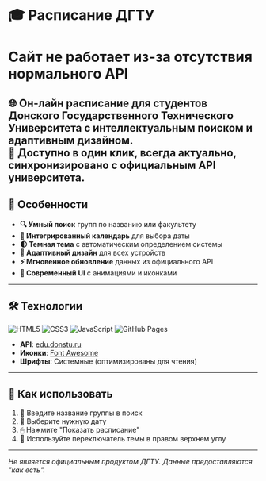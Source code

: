 # 🎓 Расписание ДГТУ
# Сайт не работает из-за отсутствия нормального API

🌐 **Он-лайн расписание** для студентов Донского Государственного Технического Университета с интеллектуальным поиском и адаптивным дизайном.  
🚀 Доступно в один клик, всегда актуально, синхронизировано с официальным API университета.
---

## 🌟 Особенности

- **🔍 Умный поиск** групп по названию или факультету  
- **📅 Интегрированный календарь** для выбора даты  
- **🌓 Темная тема** с автоматическим определением системы  
- **📱 Адаптивный дизайн** для всех устройств  
- **⚡️ Мгновенное обновление** данных из официального API  
- **🎨 Современный UI** с анимациями и иконками  

---

## 🛠 Технологии

![HTML5](https://img.shields.io/badge/-HTML5-E34F26?logo=html5&logoColor=white)
![CSS3](https://img.shields.io/badge/-CSS3-1572B6?logo=css3&logoColor=white)
![JavaScript](https://img.shields.io/badge/-JavaScript-F7DF1E?logo=javascript&logoColor=black)
![GitHub Pages](https://img.shields.io/badge/-GitHub_Pages-222?logo=github)

- **API**: [edu.donstu.ru](https://edu.donstu.ru)  
- **Иконки**: [Font Awesome](https://fontawesome.com)  
- **Шрифты**: Системные (оптимизированы для чтения)  

---

## 🚀 Как использовать


1. 🔎 Введите название группы в поиск
2. 📆 Выберите нужную дату
3. 🖱 Нажмите "Показать расписание"
5. 🌙 Используйте переключатель темы в правом верхнем углу

---

*Не является официальным продуктом ДГТУ. Данные предоставляются "как есть".*

